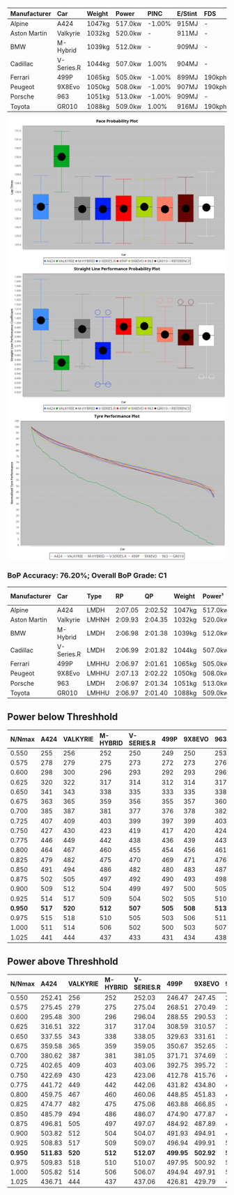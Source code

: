 | Manufacturer | Car        | Weight | Power   | PINC    | E/Stint | FDS     |
|:-|:-|:-|:-|:-|:-|:-|
| Alpine       | A424       | 1047kg | 517.0kw | -1.00%  | 915MJ   |    -    |
| Aston Martin | Valkyrie   | 1032kg | 520.0kw |    -    | 911MJ   |    -    |
| BMW          | M-Hybrid   | 1039kg | 512.0kw |    -    | 909MJ   |    -    |
| Cadillac     | V-Series.R | 1044kg | 507.0kw | 1.00%   | 904MJ   |    -    |
| Ferrari      | 499P       | 1065kg | 505.0kw | -1.00%  | 899MJ   | 190kph  |
| Peugeot      | 9X8Evo     | 1050kg | 508.0kw | -1.00%  | 907MJ   | 190kph  |
| Porsche      | 963        | 1051kg | 513.0kw | -1.00%  | 909MJ   |    -    |
| Toyota       | GR010      | 1088kg | 509.0kw | 1.00%   | 916MJ   | 190kph  |

![PACECHART](./IMG/ACOMETHOD.png)
![STRAIGHTLINEPERFORMANCECHART](./IMG/ACOMETHOD_sp.png)
![TYREPERFORMANCECHART](./IMG/ACOMETHOD_tw.png)

### BoP Accuracy: 76.20%; Overall BoP Grade: C1
| Manufacturer | Car        | Type  | RP      | QP      | Weight | Power¹  | Threshhold | PINC    | Power²   | E/Stint | AVG Vmax  | FDS     | RDLC | L/Stint | BOP-Grade | Model Accuracy | Model Points | Match% | SimDiff |
|:-|:-|:-|:-|:-|:-|:-|:-|:-|:-|:-|:-|:-|:-|:-|:-|:-|:-|:-|:-|
| Alpine       | A424       | LMDH  | 2:07.05 | 2:02.52 | 1047kg | 517.0kw | 210.0kph   | -1.00%  | 511.80kw |  915MJ  | 311.13kph |    -    | 1.00 | 25      | -B1       | 99.49%         | 1360         | 89.54% | -0.08   |
| Aston Martin | Valkyrie   | LMHNH | 2:09.93 | 2:04.35 | 1032kg | 520.0kw | 210.0kph   |    -    | 520.00kw |  911MJ  | 304.13kph |    -    | 1.04 | 25      | +Ω1       | 100.00%        | 312          | 10.45% | #       |
| BMW          | M-Hybrid   | LMDH  | 2:06.98 | 2:01.38 | 1039kg | 512.0kw | 210.0kph   |    -    | 512.00kw |  909MJ  | 310.38kph |    -    | 1.01 | 25      | -B1       | 98.62%         | 2363         | 86.96% | +0.05   |
| Cadillac     | V-Series.R | LMDH  | 2:06.99 | 2:01.82 | 1044kg | 507.0kw | 210.0kph   | 1.00%   | 512.10kw |  904MJ  | 304.85kph |    -    | 1.02 | 25      | -B1       | 98.50%         | 4201         | 87.57% | +1.00   |
| Ferrari      | 499P       | LMHHU | 2:06.97 | 2:01.61 | 1065kg | 505.0kw | 210.0kph   | -1.00%  | 500.00kw |  899MJ  | 307.35kph | 190kph  | 1.02 | 25      | -B2       | 100.00%        | 4441         | 83.06% | +0.52   |
| Peugeot      | 9X8Evo     | LMHHU | 2:07.13 | 2:02.22 | 1050kg | 508.0kw | 210.0kph   | -1.00%  | 502.90kw |  907MJ  | 309.24kph | 190kph  | 1.00 | 25      | +B2       | 100.00%        | 808          | 81.70% | +0.26   |
| Porsche      | 963        | LMDH  | 2:06.97 | 2:01.34 | 1051kg | 513.0kw | 210.0kph   | -1.00%  | 507.90kw |  909MJ  | 307.42kph |    -    | 1.00 | 25      | -B2       | 99.87%         | 12613        | 84.43% | -0.26   |
| Toyota       | GR010      | LMHHU | 2:06.97 | 2:01.40 | 1088kg | 509.0kw | 210.0kph   | 1.00%   | 514.10kw |  916MJ  | 304.85kph | 190kph  | 1.01 | 25      | -B1       | 99.73%         | 2956         | 85.85% | +1.15   |

## Power below Threshhold
| N/Nmax    | A424    | VALKYRIE | M-HYBRID | V-SERIES.R | 499P    | 9X8EVO  | 963     | GR010   |
|:-|:-|:-|:-|:-|:-|:-|:-|:-|
|  0.550    |  255    |  256     |  252     |  250       |  249    |  250    |  253    |  251    |
|  0.575    |  278    |  279     |  275     |  273       |  272    |  273    |  276    |  274    |
|  0.600    |  298    |  300     |  296     |  293       |  292    |  293    |  296    |  294    |
|  0.625    |  320    |  322     |  317     |  314       |  312    |  314    |  317    |  315    |
|  0.650    |  341    |  343     |  338     |  335       |  333    |  335    |  338    |  336    |
|  0.675    |  363    |  365     |  359     |  356       |  355    |  357    |  360    |  357    |
|  0.700    |  385    |  387     |  381     |  377       |  376    |  378    |  382    |  379    |
|  0.725    |  407    |  409     |  403     |  399       |  397    |  399    |  403    |  400    |
|  0.750    |  427    |  430     |  423     |  419       |  417    |  420    |  424    |  421    |
|  0.775    |  446    |  449     |  442     |  438       |  436    |  439    |  443    |  440    |
|  0.800    |  464    |  467     |  460     |  455       |  454    |  456    |  461    |  457    |
|  0.825    |  479    |  482     |  475     |  470       |  469    |  471    |  476    |  472    |
|  0.850    |  491    |  494     |  486     |  482       |  480    |  483    |  487    |  484    |
|  0.875    |  502    |  505     |  497     |  492       |  490    |  493    |  498    |  494    |
|  0.900    |  509    |  512     |  504     |  499       |  497    |  500    |  505    |  501    |
|  0.925    |  514    |  517     |  509     |  504       |  502    |  505    |  510    |  506    |
| **0.950** | **517** | **520**  | **512**  | **507**    | **505** | **508** | **513** | **509** |
|  0.975    |  515    |  518     |  510     |  505       |  503    |  506    |  511    |  507    |
|  1.000    |  511    |  514     |  506     |  502       |  500    |  503    |  507    |  504    |
|  1.025    |  441    |  444     |  437     |  433       |  431    |  434    |  438    |  435    |

## Power above Threshhold
| N/Nmax    | A424       | VALKYRIE | M-HYBRID | V-SERIES.R | 499P       | 9X8EVO     | 963        | GR010      |
|:-|:-|:-|:-|:-|:-|:-|:-|:-|
|  0.550    |  252.41    |  256     |  252     |  252.03    |  246.47    |  247.45    |  250.43    |  253.04    |
|  0.575    |  275.45    |  279     |  275     |  275.04    |  268.51    |  270.49    |  273.47    |  276.05    |
|  0.600    |  295.48    |  300     |  296     |  296.04    |  288.55    |  290.53    |  293.50    |  297.05    |
|  0.625    |  316.51    |  322     |  317     |  317.04    |  308.59    |  310.57    |  314.54    |  318.06    |
|  0.650    |  337.55    |  343     |  338     |  338.05    |  329.63    |  331.61    |  335.57    |  339.06    |
|  0.675    |  359.58    |  365     |  359     |  359.05    |  350.67    |  352.65    |  356.61    |  361.06    |
|  0.700    |  380.62    |  387     |  381     |  381.05    |  371.71    |  374.69    |  377.65    |  383.07    |
|  0.725    |  402.65    |  409     |  403     |  403.06    |  392.75    |  395.72    |  399.68    |  404.07    |
|  0.750    |  422.69    |  430     |  423     |  423.06    |  412.78    |  415.76    |  419.72    |  425.07    |
|  0.775    |  441.72    |  449     |  442     |  442.06    |  431.82    |  434.80    |  438.75    |  444.08    |
|  0.800    |  459.75    |  467     |  460     |  460.06    |  448.85    |  451.83    |  455.78    |  462.08    |
|  0.825    |  474.77    |  482     |  475     |  475.06    |  463.88    |  466.85    |  470.81    |  477.08    |
|  0.850    |  485.79    |  494     |  486     |  486.07    |  474.90    |  477.87    |  482.83    |  488.09    |
|  0.875    |  496.81    |  505     |  497     |  497.07    |  484.92    |  487.89    |  492.84    |  499.09    |
|  0.900    |  503.82    |  512     |  504     |  504.07    |  491.93    |  494.91    |  499.86    |  506.09    |
|  0.925    |  508.83    |  517     |  509     |  509.07    |  496.94    |  499.91    |  504.86    |  511.09    |
| **0.950** | **511.83** | **520**  | **512**  | **512.07** | **499.95** | **502.92** | **507.87** | **514.09** |
|  0.975    |  509.83    |  518     |  510     |  510.07    |  497.95    |  500.92    |  505.87    |  512.09    |
|  1.000    |  505.82    |  514     |  506     |  506.07    |  494.94    |  497.91    |  502.86    |  508.09    |
|  1.025    |  436.71    |  444     |  437     |  437.06    |  426.81    |  429.79    |  433.74    |  439.08    |
